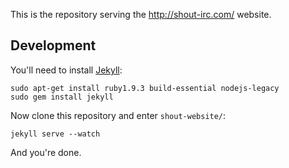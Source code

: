This is the repository serving the http://shout-irc.com/ website.

## Development

You'll need to install [Jekyll](http://jekyllrb.com/):

```
sudo apt-get install ruby1.9.3 build-essential nodejs-legacy
sudo gem install jekyll
```

Now clone this repository and enter `shout-website/`:

```
jekyll serve --watch
```

And you're done.
